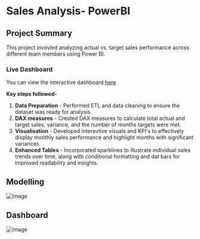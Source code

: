 # Sales Analysis- PowerBI

## Project Summary


This project invovled analyzing actual vs. target sales performance across different team members using Power BI.
### Live Dashboard
You can view the interactive dashboard [here](https://github.com/ashwinireddy-p07/Power-BI/blob/main/Sales%20Analysis.pbix)


**Key steps followed-**
1. **Data Preparation** - Performed ETL and data cleaning to ensure the dataset was ready for analysis.
2. **DAX measures** - Created DAX measures to calculate total actual and target sales, variance, and the number of months targets were met.
3. **Visualisation** - Developed interavtive visuals and KPI's to effectively display monthly sales performance and highlight months with significant variances.
4. **Enhanced Tables** - Incorporated sparklines to illustrate individual sales trends over time, along with conditional formatting and dat bars for improved readability and insights.


## Modelling
![image](https://github.com/user-attachments/assets/d22749fa-3747-417d-a709-eded31453d5d)



## Dashboard
![image](https://github.com/user-attachments/assets/361622cd-54d6-42ac-aac3-edd7225aa730)
